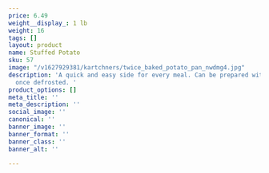 ```yaml
---
price: 6.49
weight__display_: 1 lb
weight: 16
tags: []
layout: product
name: Stuffed Potato
sku: 57
image: "/v1627929381/kartchners/twice_baked_potato_pan_nwdmg4.jpg"
description: 'A quick and easy side for every meal. Can be prepared within minutes
  once defrosted. '
product_options: []
meta_title: ''
meta_description: ''
social_image: ''
canonical: ''
banner_image: ''
banner_format: ''
banner_class: ''
banner_alt: ''

---
```

